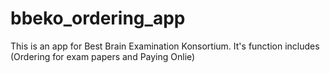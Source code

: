 # bbeko_ordering_app
This is an app for Best Brain Examination Konsortium.
It's function includes (Ordering for exam papers and Paying Onlie)
